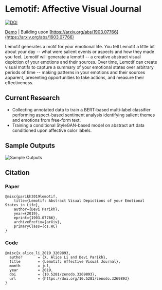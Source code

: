 # Lemotif: Affective Visual Journal

[![DOI](https://zenodo.org/badge/183519985.svg)](https://zenodo.org/badge/latestdoi/183519985)

[Demo](http://lemotif.appspot.com) | Building upon [https://arxiv.org/abs/1903.07766](https://arxiv.org/abs/1903.07766)

Lemotif generates a motif for your emotional life. You tell Lemotif a little bit about your day -- what were salient events or aspects and how they made you feel. Lemotif will generate a lemotif -- a creative abstract visual depiction of your emotions and their sources. Over time, Lemotif can create visual motifs to capture a summary of your emotional states over arbitrary periods of time -- making patterns in your emotions and their sources apparent, presenting opportunities to take actions, and measure their effectiveness.

## Current Research

* Collecting annotated data to train a BERT-based multi-label classifier performing aspect-based sentiment analysis identifying salient themes and emotions from free-form text.
* Training a conditional StyleGAN-based model on abstract art data conditioned upon affective color labels.

## Sample Outputs
![Sample Outputs](https://github.com/xaliceli/lemotif/blob/master/app/assets/docs/sample.png)

## Citation

### Paper
```
@misc{parikh2019lemotif,
    title={Lemotif: Abstract Visual Depictions of your Emotional States in Life},
    author={Devi Parikh},
    year={2019},
    eprint={1903.07766},
    archivePrefix={arXiv},
    primaryClass={cs.HC}
}
```

### Code
```
@misc{x_alice_li_2019_3269893,
  author       = {X. Alice Li and Devi Parikh},
  title        = {Lemotif: Affective Visual Journal},
  month        = jul,
  year         = 2019,
  doi          = {10.5281/zenodo.3269893},
  url          = {https://doi.org/10.5281/zenodo.3269893}
}
```
